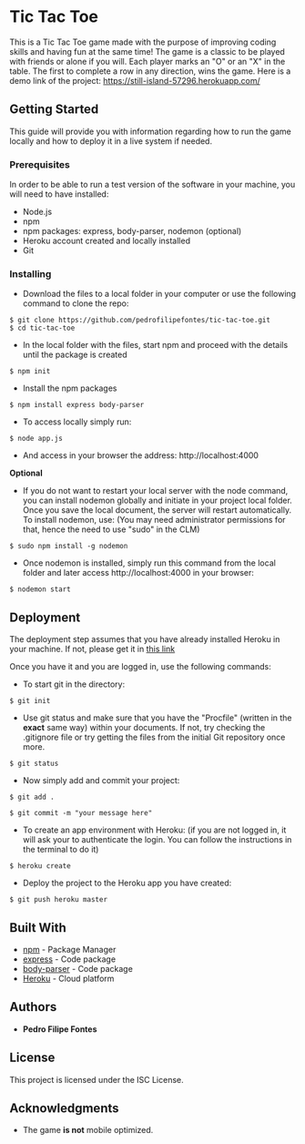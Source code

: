# Tic Tac Toe

This is a Tic Tac Toe game made with the purpose of improving coding skills and having fun at the same time! The game is a classic to be played with friends or alone if you will. Each player marks an "O" or an "X" in the table. The first to complete a row in any direction, wins the game. Here is a demo link of the project: https://still-island-57296.herokuapp.com/

## Getting Started

This guide will provide you with information regarding how to run the game locally and how to deploy it in a live system if needed.

### Prerequisites

In order to be able to run a test version of the software in your machine, you will need to have installed:


* Node.js
* npm
* npm packages: express, body-parser, nodemon (optional)
* Heroku account created and locally installed
* Git

### Installing


* Download the files to a local folder in your computer or use the following command to clone the repo:

```
$ git clone https://github.com/pedrofilipefontes/tic-tac-toe.git
$ cd tic-tac-toe
```

* In the local folder with the files, start npm and proceed with the details until the package is created

```
$ npm init
```

* Install the npm packages

```
$ npm install express body-parser
```

* To access locally simply run:

```
$ node app.js
```

* And access in your browser the address: http://localhost:4000

**Optional**

* If you do not want to restart your local server with the node command, you can install nodemon globally and initiate in your project local folder. Once you save the local document, the server will restart automatically. To install nodemon, use: (You may need administrator permissions for that, hence the need to use "sudo" in the CLM)

```
$ sudo npm install -g nodemon
```

* Once nodemon is installed, simply run this command from the local folder and later access http://localhost:4000 in your browser:

```
$ nodemon start
```

## Deployment

The deployment step assumes that you have already installed Heroku in your machine. If not, please get it in [this link](https://devcenter.heroku.com/articles/heroku-cli#download-and-install)

Once you have it and you are logged in, use the following commands:

* To start git in the directory:

```
$ git init
```

* Use git status and make sure that you have the "Procfile" (written in the **exact** same way) within your documents. If not, try checking the .gitignore file or try getting the files from the initial Git repository once more.

```
$ git status
```

* Now simply add and commit your project:

```
$ git add .

$ git commit -m "your message here"
```

* To create an app environment with Heroku: (if you are not logged in, it will ask your to authenticate the login. You can follow the instructions in the terminal to do it)

```
$ heroku create
```

* Deploy the project to the Heroku app you have created:

```
$ git push heroku master
```
## Built With

* [npm](https://www.npmjs.com/) - Package Manager
* [express](https://www.npmjs.com/package/express) - Code package
* [body-parser](https://www.npmjs.com/package/body-parser) - Code package
* [Heroku](https://www.heroku.com/) - Cloud platform


## Authors

* **Pedro Filipe Fontes**

## License

This project is licensed under the ISC License.

## Acknowledgments

* The game **is not** mobile optimized. 
